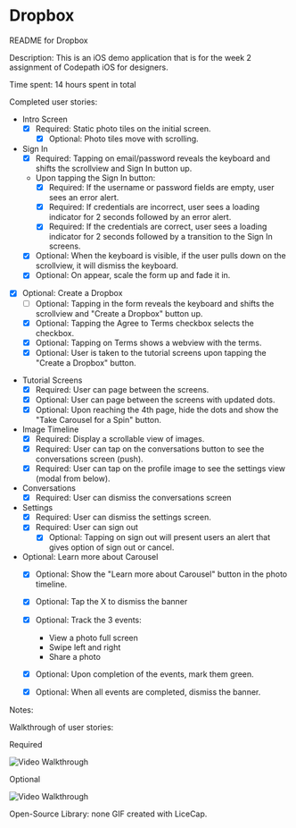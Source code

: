 # Dropbox

README for Dropbox

Description:
This is an iOS demo application that is for the week 2 assignment of Codepath iOS for designers.

Time spent: 14 hours spent in total

Completed user stories:

* Intro Screen
	* [x] Required: Static photo tiles on the initial screen.
		* [x] Optional: Photo tiles move with scrolling.
* Sign In
	* [x] Required: Tapping on email/password reveals the keyboard and shifts the scrollview and Sign In button up.
	* Upon tapping the Sign In button:
	  * [x] Required: If the username or password fields are empty, user sees an error alert.
	  * [x] Required: If credentials are incorrect, user sees a loading indicator for 2 seconds followed by an error alert.
	  * [x] Required: If the credentials are correct, user sees a loading indicator for 2 seconds followed by a transition to the Sign In screens.
	* [x] Optional: When the keyboard is visible, if the user pulls down on the scrollview, it will dismiss the keyboard.
	* [x] Optional: On appear, scale the form up and fade it in.
* [x] Optional: Create a Dropbox
	* [ ] Optional: Tapping in the form reveals the keyboard and shifts the scrollview and "Create a Dropbox" button up.
	* [x] Optional: Tapping the Agree to Terms checkbox selects the checkbox.
	* [x] Optional: Tapping on Terms shows a webview with the terms.
	* [x] Optional: User is taken to the tutorial screens upon tapping the "Create a Dropbox" button.
* Tutorial Screens
  * [x] Required: User can page between the screens.
  * [x] Optional: User can page between the screens with updated dots.
  * [x] Optional: Upon reaching the 4th page, hide the dots and show the "Take Carousel for a Spin" button.
* Image Timeline
  * [x] Required: Display a scrollable view of images.
  * [x] Required: User can tap on the conversations button to see the conversations screen (push).
  * [x] Required: User can tap on the profile image to see the settings view (modal from below).
* Conversations
	* [x] Required: User can dismiss the conversations screen
* Settings
	* [x] Required: User can dismiss the settings screen.
	* [x] Required: User can sign out
	  * [x] Optional: Tapping on sign out will present users an alert that gives option of sign out or cancel.
* Optional: Learn more about Carousel
  * [x] Optional: Show the "Learn more about Carousel" button in the photo timeline.
  * [x] Optional: Tap the X to dismiss the banner
  * [x] Optional: Track the 3 events:
    * View a photo full screen
    * Swipe left and right
    * Share a photo
  * [x] Optional: Upon completion of the events, mark them green.
  * [x] Optional: When all events are completed, dismiss the banner.	


Notes:


Walkthrough of user stories: 

Required

![Video Walkthrough](dropbox_required.gif?raw=true)

Optional

![Video Walkthrough](dropbox_optional.gif?raw=true)

Open-Source Library: none
GIF created with LiceCap.








